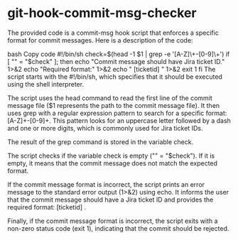# git-hook-commit-msg-checker
The provided code is a commit-msg hook script that enforces a specific format for commit messages. Here is a description of the code:

bash
Copy code
#!/bin/sh
check=$(head -1 $1 | grep -e '[A-Z]\+-[0-9]\+')
if [ "" = "$check" ]; then
        echo "Commit message should have Jira ticket ID." 1>&2
        echo "Required format:" 1>&2
        echo "    [ticketid] <description>" 1>&2
        exit 1
fi
The script starts with the #!/bin/sh, which specifies that it should be executed using the shell interpreter.

The script uses the head command to read the first line of the commit message file ($1 represents the path to the commit message file). It then uses grep with a regular expression pattern to search for a specific format: [A-Z]\+-[0-9]\+. This pattern looks for an uppercase letter followed by a dash and one or more digits, which is commonly used for Jira ticket IDs.

The result of the grep command is stored in the variable check.

The script checks if the variable check is empty ("" = "$check"). If it is empty, it means that the commit message does not match the expected format.

If the commit message format is incorrect, the script prints an error message to the standard error output (1>&2) using echo. It informs the user that the commit message should have a Jira ticket ID and provides the required format: [ticketid] <description>.

Finally, if the commit message format is incorrect, the script exits with a non-zero status code (exit 1), indicating that the commit should be rejected.

